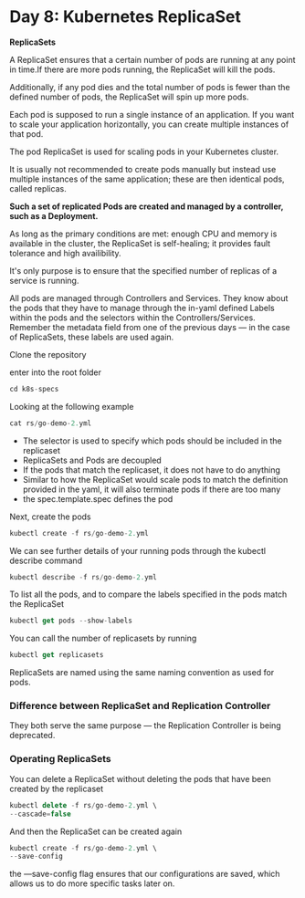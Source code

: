 # Day 8: Kubernetes ReplicaSet
**ReplicaSets**

A ReplicaSet ensures that a certain number of pods are running at any point in time.If there are more pods running, the ReplicaSet will kill the pods.

Additionally, if any pod dies and the total number of pods is fewer than the defined number of pods, the ReplicaSet will spin up more pods.

Each pod is supposed to run a single instance of an application. If you want to scale your application horizontally, you can create multiple instances of that pod.

The pod ReplicaSet is used for scaling pods in your Kubernetes cluster.

It is usually not recommended to create pods manually but instead use multiple instances of the same application; these are then identical pods, called replicas.

**Such a set of replicated Pods are created and managed by a controller, such as a Deployment.**

As long as the primary conditions are met: enough CPU and memory is available in the cluster, the ReplicaSet is self-healing; it provides fault tolerance and high availibility.

It's only purpose is to ensure that the specified number of replicas of a service is running.

All pods are managed through Controllers and Services. They know about the pods that they have to manage through the in-yaml defined Labels within the pods and the selectors within the Controllers/Services. Remember the metadata field from one of the previous days — in the case of ReplicaSets, these labels are used again.

Clone the repository

enter into the root folder

```jsx
cd k8s-specs
```

Looking at the following example

```jsx
cat rs/go-demo-2.yml
```

- The selector is used to specify which pods should be included in the replicaset
- ReplicaSets and Pods are decoupled
- If the pods that match the replicaset, it does not have to do anything
- Similar to how the ReplicaSet would scale pods to match the definition provided in the yaml, it will also terminate pods if there are too many
- the spec.template.spec defines the pod

Next, create the pods

```jsx
kubectl create -f rs/go-demo-2.yml
```

We can see further details of your running pods through the kubectl describe command

```jsx
kubectl describe -f rs/go-demo-2.yml
```

To list all the pods, and to compare the labels specified in the pods match the ReplicaSet

```jsx
kubectl get pods --show-labels
```

You can call the number of replicasets by running

```jsx
kubectl get replicasets
```

ReplicaSets are named using the same naming convention as used for pods.

### Difference between ReplicaSet and Replication Controller

They both serve the same purpose — the Replication Controller is being deprecated.

### Operating ReplicaSets

You can delete a ReplicaSet without deleting the pods that have been created by the replicaset

```jsx
kubectl delete -f rs/go-demo-2.yml \
--cascade=false
```

And then the ReplicaSet can be created again

```jsx
kubectl create -f rs/go-demo-2.yml \
--save-config
```

the —save-config flag ensures that our configurations are saved, which allows us to do more specific tasks later on.
